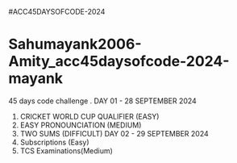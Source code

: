 #ACC45DAYSOFCODE-2024
# Sahumayank2006-Amity_acc45daysofcode-2024-mayank
45 days code challenge                   .
DAY 01 - 28 SEPTEMBER 2024
1. CRICKET WORLD CUP QUALIFIER (EASY)
2. EASY PRONOUNCIATION (MEDIUM)
3. TWO SUMS (DIFFICULT)
DAY 02 - 29 SEPTEMBER 2024
1. Subscriptions (Easy)
2. TCS Examinations(Medium)
